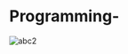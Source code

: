 # Programming-
![abc2](https://user-images.githubusercontent.com/76676573/103253444-08bc7f00-49a3-11eb-88b0-6d358d589091.png)

